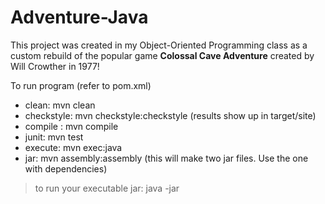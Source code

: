 # Adventure-Java

This project was created in my Object-Oriented Programming class as a custom rebuild of the popular game **Colossal Cave Adventure** created by Will Crowther in 1977!

To run program (refer to pom.xml)

- clean:  mvn clean
- checkstyle: mvn checkstyle:checkstyle  (results show up in target/site)
- compile : mvn compile
- junit: mvn test
- execute: mvn exec:java
- jar: mvn assembly:assembly
 (this will make two jar files.  Use the one with dependencies)
> to run your executable jar: java -jar <pathtoexecutablejarwithdependencies> <flags>
